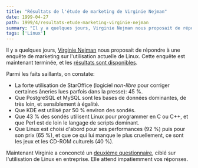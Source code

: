 ```yaml
---
title: "Résultats de l'étude de marketing de Virginie Nejman"
date: 1999-04-27
path: 1999/4/resultats-etude-marketing-virginie-nejman
summary: "Il y a quelques jours, Virginie Nejman nous proposait de répondre à une enquête de marketing sur l'utilisation actuelle de Linux."
tags: ['Linux']
---
```


<P> Il y a quelques jours, <A HREF="mailto:vnejman@prologue-software.fr">Virginie Nejman</A> nous
proposait de répondre à une enquête de marketing sur l'utilisation
actuelle de Linux. Cette enquête est maintenant terminée, et les <A HREF="http://www.linux-center.org/articles/9904/virginie2.html">résultats
sont disponibles</A>.  </P>

<P> Parmi les faits saillants, on constate: </P>

<UL>

<LI>La forte utilisation de StarOffice (logiciel <EM>non-libre</EM>
pour corriger certaines âneries lues parfois dans la presse): 45 %.
<LI>Que PostgreSQL et MySQL sont les bases de données dominantes, de
très loin, et sensiblement à égalité.
<LI>Que KDE est utilisé par 50 % environ des sondés.
<LI>Que 43 % des sondés utilisent Linux pour programmer en C ou C++,
et que Perl est de loin le langage de scripts dominant.
<LI>Que Linux est choisi d'abord pour ses performances (92 %) puis pour
son prix (65 %), et que ce qui lui manque le plus cruellement, ce sont
les jeux et les CD-ROM culturels (40 %).
</UL>

<P> Maintenant Virginie a conconcté un <A HREF="http://www.linux-center.org/articles/9904/virginie.txt">deuxième
questionnaire</A>, ciblé sur l'utilisation de Linux en entreprise.
Elle attend impatiemment vos réponses.  </P>


